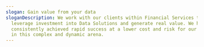 ```yaml
---
slogan: Gain value from your data
sloganDescription: We work with our clients within Financial Services to
  leverage investment into Data Solutions and generate real value. We have
  consistently achieved rapid success at a lower cost and risk for our clients
  in this complex and dynamic arena.
---
```

